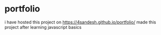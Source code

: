 # portfolio

i have hosted this project on https://4sandesh.github.io/portfolio/ made this project after learning javascript basics
